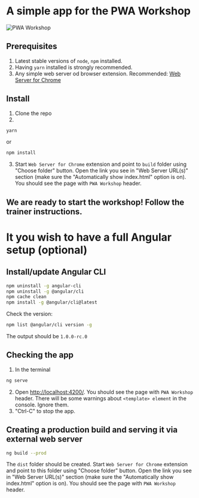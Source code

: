 # A simple app for the PWA Workshop

![PWA Workshop](https://github.com/webmaxru/pwa-workshop/raw/step0/src/assets/images/logo.png "PWA Workshop")

## Prerequisites
1. Latest stable versions of `node`, `npm` installed.
2. Having `yarn` installed is strongly recommended.
3. Any simple web server od browser extension. Recommended:
[Web Server for Chrome](https://chrome.google.com/webstore/detail/web-server-for-chrome/ofhbbkphhbklhfoeikjpcbhemlocgigb/)


## Install
1. Clone the repo
2. 
```bash
yarn
```
or
```bash
npm install
```
3. Start `Web Server for Chrome` extension and point to `build` folder using "Choose folder" button. Open the link you see in "Web Server URL(s)" section (make sure the "Automatically show index.html" option is on). You should see the page with `PWA Workshop` header.


## We are ready to start the workshop! Follow the trainer instructions.

# It you wish to have a full Angular setup (optional)

## Install/update Angular CLI
```bash
npm uninstall -g angular-cli
npm uninstall -g @angular/cli
npm cache clean
npm install -g @angular/cli@latest
```

Check the version:
```bash
npm list @angular/cli version -g
```
The output should be `1.0.0-rc.0`

## Checking the app
1. In the terminal
```bash
ng serve
```
2. Open [http://localhost:4200/](http://localhost:4200/). You should see the page with `PWA Workshop` header. There will be some warnings about `<template> element` in the console. Ignore them.
3. "Ctrl-C" to stop the app.

## Creating a production build and serving it via external web server
```bash
ng build --prod
```
The `dist` folder should be created. Start `Web Server for Chrome` extension and point to this folder using "Choose folder" button. Open the link you see in "Web Server URL(s)" section (make sure the "Automatically show index.html" option is on). You should see the page with `PWA Workshop` header.
